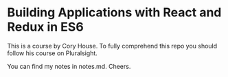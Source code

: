# Building Applications with React and Redux in ES6

This is a course by Cory House.
To fully comprehend this repo you should follow his course on Pluralsight.

You can find my notes in notes.md. Cheers.